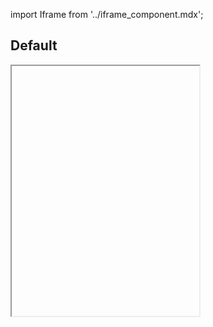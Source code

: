 import Iframe from '../iframe_component.mdx';

## Default

<Iframe id='components-quote-testimonial--inline' height="400" > </Iframe>


